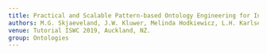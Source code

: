 ```yaml
---
title: Practical and Scalable Pattern-based Ontology Engineering for Industry with Reasonable Ontology Templates (OTTR)
authors: M.G. Skjaeveland, J.W. Kluwer, Melinda Hodkiewicz, L.H. Karlsen, D.P. Lupp
venue: Tutorial ISWC 2019, Auckland, NZ.
group: Ontologies
---
```

